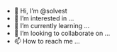 - 👋 Hi, I’m @solvest
- 👀 I’m interested in ...
- 🌱 I’m currently learning ...
- 💞️ I’m looking to collaborate on ...
- 📫 How to reach me ...

<!---
solvest/solvest is a ✨ special ✨ repository because its `README.md` (this file) appears on your GitHub profile.
You can click the Preview link to take a look at your changes.
--->
